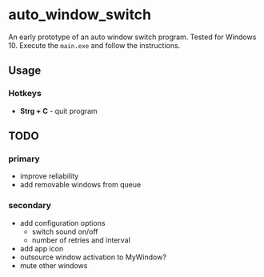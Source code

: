 # auto_window_switch

An early prototype of an auto window switch program. Tested for Windows 10. Execute the `main.exe` and follow the instructions.

## Usage

### Hotkeys

* **Strg + C** - quit program 

## TODO

### primary

* improve reliability
* add removable windows from queue

### secondary

* add configuration options
    * switch sound on/off
    * number of retries and interval
* add app icon
* outsource window activation to MyWindow?
* mute other windows